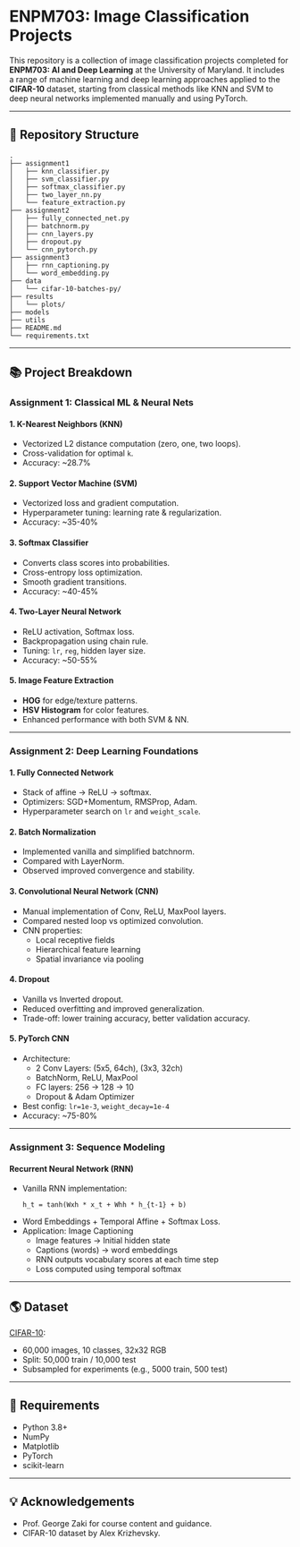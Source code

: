 # ENPM703: Image Classification Projects


This repository is a collection of image classification projects completed for **ENPM703: AI and Deep Learning** at the University of Maryland. It includes a range of machine learning and deep learning approaches applied to the **CIFAR-10** dataset, starting from classical methods like KNN and SVM to deep neural networks implemented manually and using PyTorch.

---

## 📂 Repository Structure

```
.
├── assignment1
│   ├── knn_classifier.py
│   ├── svm_classifier.py
│   ├── softmax_classifier.py
│   ├── two_layer_nn.py
│   └── feature_extraction.py
├── assignment2
│   ├── fully_connected_net.py
│   ├── batchnorm.py
│   ├── cnn_layers.py
│   ├── dropout.py
│   └── cnn_pytorch.py
├── assignment3
│   ├── rnn_captioning.py
│   └── word_embedding.py
├── data
│   └── cifar-10-batches-py/
├── results
│   └── plots/
├── models
├── utils
├── README.md
└── requirements.txt
```

---

## 📚 Project Breakdown

### Assignment 1: Classical ML & Neural Nets

#### 1. K-Nearest Neighbors (KNN)
- Vectorized L2 distance computation (zero, one, two loops).
- Cross-validation for optimal `k`.
- Accuracy: ~28.7%

#### 2. Support Vector Machine (SVM)
- Vectorized loss and gradient computation.
- Hyperparameter tuning: learning rate & regularization.
- Accuracy: ~35-40%

#### 3. Softmax Classifier
- Converts class scores into probabilities.
- Cross-entropy loss optimization.
- Smooth gradient transitions.
- Accuracy: ~40-45%

#### 4. Two-Layer Neural Network
- ReLU activation, Softmax loss.
- Backpropagation using chain rule.
- Tuning: `lr`, `reg`, hidden layer size.
- Accuracy: ~50-55%

#### 5. Image Feature Extraction
- **HOG** for edge/texture patterns.
- **HSV Histogram** for color features.
- Enhanced performance with both SVM & NN.

---

### Assignment 2: Deep Learning Foundations

#### 1. Fully Connected Network
- Stack of affine → ReLU → softmax.
- Optimizers: SGD+Momentum, RMSProp, Adam.
- Hyperparameter search on `lr` and `weight_scale`.

#### 2. Batch Normalization
- Implemented vanilla and simplified batchnorm.
- Compared with LayerNorm.
- Observed improved convergence and stability.

#### 3. Convolutional Neural Network (CNN)
- Manual implementation of Conv, ReLU, MaxPool layers.
- Compared nested loop vs optimized convolution.
- CNN properties:
  - Local receptive fields
  - Hierarchical feature learning
  - Spatial invariance via pooling

#### 4. Dropout
- Vanilla vs Inverted dropout.
- Reduced overfitting and improved generalization.
- Trade-off: lower training accuracy, better validation accuracy.

#### 5. PyTorch CNN
- Architecture:
  - 2 Conv Layers: (5x5, 64ch), (3x3, 32ch)
  - BatchNorm, ReLU, MaxPool
  - FC layers: 256 → 128 → 10
  - Dropout & Adam Optimizer
- Best config: `lr=1e-3`, `weight_decay=1e-4`
- Accuracy: ~75-80%

---

### Assignment 3: Sequence Modeling

#### Recurrent Neural Network (RNN)
- Vanilla RNN implementation:
  ```
  h_t = tanh(Wxh * x_t + Whh * h_{t-1} + b)
  ```
- Word Embeddings + Temporal Affine + Softmax Loss.
- Application: Image Captioning
  - Image features → Initial hidden state
  - Captions (words) → word embeddings
  - RNN outputs vocabulary scores at each time step
  - Loss computed using temporal softmax

---

## 🌎 Dataset

[CIFAR-10](https://www.cs.toronto.edu/~kriz/cifar.html):
- 60,000 images, 10 classes, 32x32 RGB
- Split: 50,000 train / 10,000 test
- Subsampled for experiments (e.g., 5000 train, 500 test)

---

## 📁 Requirements

- Python 3.8+
- NumPy
- Matplotlib
- PyTorch
- scikit-learn

---


## 💡 Acknowledgements

- Prof. George Zaki for course content and guidance.
- CIFAR-10 dataset by Alex Krizhevsky.
